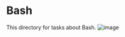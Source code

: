 # Bash

This directory for tasks about Bash.
![image](https://user-images.githubusercontent.com/67110882/147880454-433f5cac-b23b-43ca-a2c2-77db96237f8c.png)
